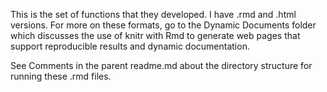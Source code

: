 This is the set of functions that they developed. I have .rmd and .html versions. For more on these formats, go to the Dynamic Documents folder which discusses the use of knitr with Rmd to generate web pages that support reproducible results and dynamic documentation. 

See Comments in the parent readme.md about the directory structure for running these .rmd files. 
